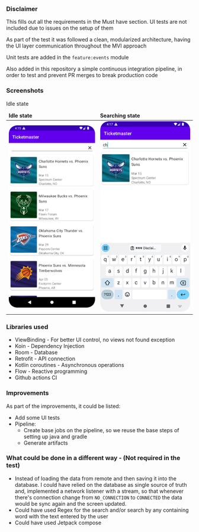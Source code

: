 ### Disclaimer

This fills out all the requirements in the Must have section. UI tests are not included due to issues on the setup of them

As part of the test it was followed a clean, modularized architecture, having the UI layer communication throughout the MVI approach

Unit tests are added in the `feature:events` module

Also added in this repository a simple continuous integration pipeline, in order to test and prevent PR merges to break production code

### Screenshots

Idle state
<table>
  <thead>
    <tr>
      <td>
        <b>Idle state</b>
      </td>
      <td>
        <b>Searching state</b>
      </td>
    </tr>
  </thead>
  <tbody>
  <tr>
    <td>
      <img src="screenshot.png" width="320" />
    </td>
    <td>
      <img src="screenshot-2.png" width="320" />
    </td>
  </tr>
  </tbody>
</table>

### Libraries used

- ViewBinding - For better UI control, no views not found exception
- Koin - Dependency Injection
- Room - Database
- Retrofit - API connection
- Kotlin coroutines - Asynchronous operations
- Flow - Reactive programming
- Github actions CI
  
### Improvements

As part of the improvements, it could be listed:
- Add some UI tests
- Pipeline:
  - Create base jobs on the pipeline, so we reuse the base steps of setting up java and gradle
  - Generate artifacts

### What could be done in a different way - (Not required in the test)

- Instead of loading the data from remote and then saving it into the database. I could have relied on the database as single source of truth and, implemented a network listener with a stream, so that whenever there's connection change from `NO_CONNECTION` to `CONNECTED` the data would be sync again and the screen updated.
- Could have used Regex for the search and/or search by any containing word with the text entered by the user
- Could have used Jetpack compose


